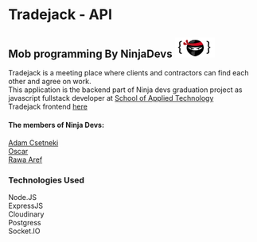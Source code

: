 # Tradejack - API
## Mob programming By NinjaDevs <img src="ninjaLogo.png" alt="logo" width="80"/>  
Tradejack is a meeting place where clients and contractors can find each other and agree on work.  
This application is the backend part of Ninja devs graduation project as javascript fullstack developer at [School of Applied Technology](https://github.com/saltsthlm)   
Tradejack frontend [here](https://github.com/Rawa08/Tradejack-frontend)   
    

####  The members of  Ninja Devs: 
[Adam Csetneki](https://github.com/Tottzi)  
[Oscar](https://github.com/oscarstromsater)   
[Rawa Aref](https://github.com/rawa08)   

### Technologies Used  
Node.JS  
ExpressJS  
Cloudinary  
Postgress  
Socket.IO  
